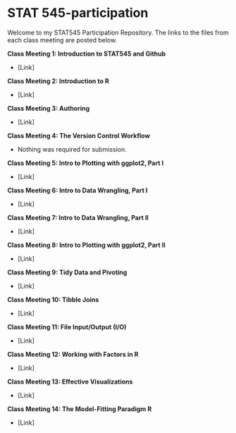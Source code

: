 # STAT 545-participation

Welcome to my STAT545 Participation Repository. The links to the files from each class meeting are posted below. 

**Class Meeting 1: Introduction to STAT545 and Github**
- [Link]

**Class Meeting 2: Introduction to R**
- [Link]

**Class Meeting 3: Authoring**
- [Link]

**Class Meeting 4: The Version Control Workflow**
- Nothing was required for submission.

**Class Meeting 5: Intro to Plotting with ggplot2, Part I**
- [Link]

**Class Meeting 6: Intro to Data Wrangling, Part I**
- [Link]

**Class Meeting 7: Intro to Data Wrangling, Part II**
- [Link]

**Class Meeting 8: Intro to Plotting with ggplot2, Part II**
- [Link]

**Class Meeting 9: Tidy Data and Pivoting**
- [Link]

**Class Meeting 10: Tibble Joins**
- [Link]

**Class Meeting 11: File Input/Output (I/O)**
- [Link]

**Class Meeting 12: Working with Factors in R**
- [Link]

**Class Meeting 13: Effective Visualizations**
- [Link]

**Class Meeting 14: The Model-Fitting Paradigm R**
- [Link]